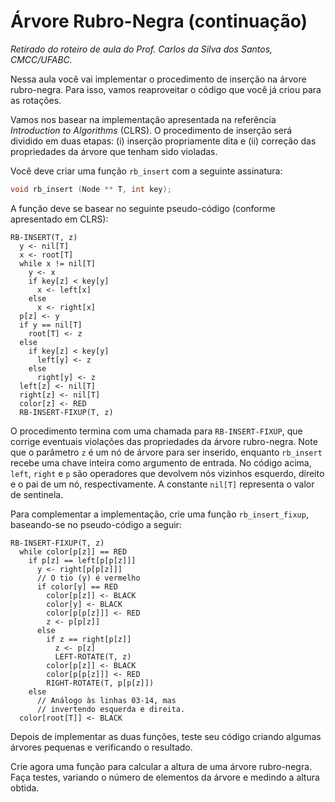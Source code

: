 # Árvore Rubro-Negra (continuação)
*Retirado do roteiro de aula do Prof. Carlos da Silva dos Santos, CMCC/UFABC.*

Nessa aula você vai implementar o procedimento de inserção
na árvore rubro-negra. Para isso, vamos reaproveitar o
código que você já criou para as rotações.

Vamos nos basear na implementação apresentada na referência
*Introduction to Algorithms* (CLRS). O procedimento de inserção
será dividido em duas etapas: (i) inserção propriamente dita e
(ii) correção das propriedades da árvore que tenham sido
violadas.

Você deve criar uma função `rb_insert` com a seguinte assinatura:

```c
void rb_insert (Node ** T, int key);
```

A função deve se basear no seguinte pseudo-código (conforme
apresentado em CLRS):

```
RB-INSERT(T, z)
  y <- nil[T]
  x <- root[T]
  while x != nil[T]
    y <- x
    if key[z] < key[y]
      x <- left[x]
    else
      x <- right[x]
  p[z] <- y
  if y == nil[T]
    root[T] <- z
  else
    if key[z] < key[y]
      left[y] <- z
    else
      right[y] <- z
  left[z] <- nil[T]
  right[z] <- nil[T]
  color[z] <- RED
  RB-INSERT-FIXUP(T, z)
```

O procedimento termina com uma chamada para `RB-INSERT-FIXUP`,
que corrige eventuais violações das propriedades da árvore
rubro-negra. Note que o parâmetro `z` é um nó de árvore
para ser inserido, enquanto `rb_insert` recebe uma chave
inteira como argumento de entrada. No código acima, `left`,
`right` e `p` são operadores que devolvem nós vizinhos
esquerdo, direito e o pai de um nó, respectivamente. 
A constante `nil[T]` representa o valor de sentinela.

Para complementar a implementação, crie uma função 
`rb_insert_fixup`, baseando-se no pseudo-código a seguir:

```
RB-INSERT-FIXUP(T, z)
  while color[p[z]] == RED
    if p[z] == left[p[p[z]]]
      y <- right[p[p[z]]]
      // O tio (y) é vermelho
      if color[y] == RED
        color[p[z]] <- BLACK
        color[y] <- BLACK
        color[p[p[z]]] <- RED
        z <- p[p[z]]
      else
        if z == right[p[z]]
          z <- p[z]
          LEFT-ROTATE(T, z)
        color[p[z]] <- BLACK
        color[p[p[z]]] <- RED
        RIGHT-ROTATE(T, p[p[z]])
    else
      // Análogo às linhas 03-14, mas
      // invertendo esquerda e direita.
  color[root[T]] <- BLACK
```

Depois de implementar as duas funções, teste seu código
criando algumas árvores pequenas e verificando o resultado.

Crie agora uma função para calcular a altura de uma árvore
rubro-negra. Faça testes, variando o número de elementos
da árvore e medindo a altura obtida.
